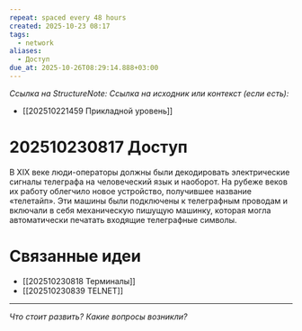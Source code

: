 ```yaml
---
repeat: spaced every 48 hours
created: 2025-10-23 08:17
tags:
  - network
aliases:
  - Доступ
due_at: 2025-10-26T08:29:14.888+03:00
---
```

*Ссылка на StructureNote:*
*Ссылка на исходник или контекст (если есть):*
- [[202510221459 Прикладной уровень]]

# 202510230817 Доступ

В XIX веке люди-операторы должны были декодировать электрические сигналы телеграфа на человеческий язык и наоборот. На рубеже веков их работу облегчило новое устройство, получившее название «телетайп». Эти машины были подключены к телеграфным проводам и включали в себя механическую пишущую машинку, которая могла автоматически печатать входящие телеграфные символы.

# Связанные идеи

- [[202510230818 Терминалы]]
- [[202510230839 TELNET]]

 
---

*Что стоит развить? Какие вопросы возникли?*
